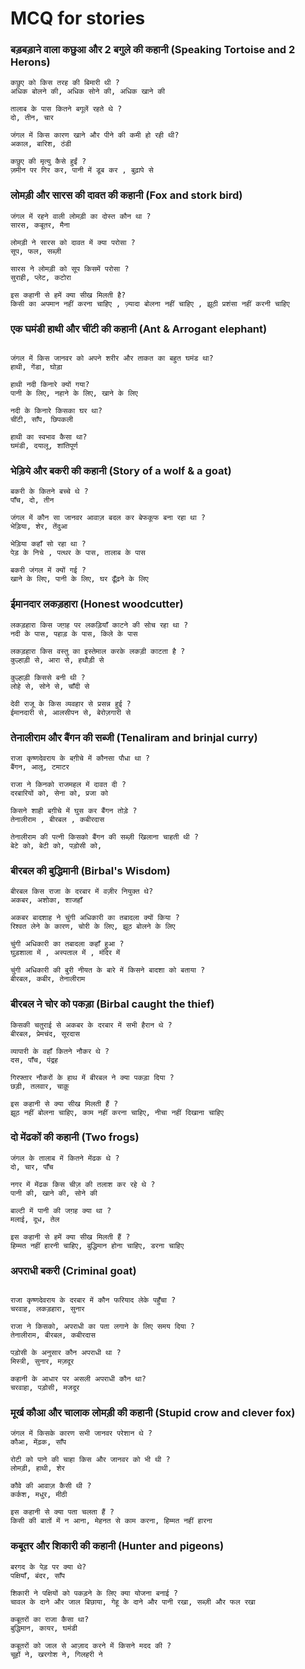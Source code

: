 # MCQ for stories

### बड़बड़ाने वाला कछुआ और 2 बगुले की कहानी (Speaking Tortoise and 2 Herons)
```
कछुए को किस तरह की बिमारी थी ?
अधिक बोलने की, अधिक सोने की, अधिक खाने की 

तालाब के पास कितने बगूलें रहते थे ?
दो, तीन, चार 

जंगल में किस कारण खाने और पीने की कमी हो रही थी?
अकाल, बारिश, ठंडी 

कछुए की मृत्यु कैसे हुईं ?
ज़मीन पर गिर कर, पानी में डूब कर , बुढ़ापे से 
```

### लोमड़ी और सारस की दावत की कहानी (Fox and stork bird)
```
जंगल में रहने वाली लोमड़ी का दोस्त कौन था ?
सारस, कबूतर, मैना 

लोमड़ी ने सारस को दावत में क्या परोसा ?
सूप, फल, सब्ज़ी 

सारस ने लोमड़ी को सूप किसमें परोसा ?
सुराही, प्लेट, कटोरा 

इस कहानी से हमें क्या सीख मिलती है?
किसी का अपमान नहीं करना चाहिए , ज़्यादा बोलना नहीं चाहिए , झूठी प्रशंसा नहीं करनी चाहिए 
```

### एक घमंडी हाथी और चींटी की कहानी (Ant & Arrogant elephant)

```

जंगल में किस जानवर को अपने शरीर और ताकत का बहुत घमंड था?
हाथी, गेंडा, घोड़ा 

हाथी नदी किनारे क्यों गया?
पानी के लिए, नहाने के लिए, खाने के लिए 

नदी के किनारे किसका घर था?
चींटी, साँप, छिपकली 

हाथी का स्वभाव कैसा था?
घमंडी, दयालू, शांतिपूर्ण 
```

### भेड़िये और बकरी की कहानी (Story of a wolf & a goat) 
```
बकरी के कितने बच्चे थे ?
पाँच, दो, तीन 

जंगल में कौन सा जानवर आवाज़ बदल कर बेफकूफ बना रहा था ?
भेड़िया, शेर, तेंदुआ 

भेड़िया कहाँ सो रहा था ?
पेड़ के निचे , पत्थर के पास, तालाब के पास 

बकरी जंगल में क्यों गई ?
खाने के लिए, पानी के लिए, घर ढूँढ़ने के लिए 
```
### ईमानदार लकड़हारा (Honest woodcutter)
```
लकड़हारा किस जग़ह पर लकड़ियाँ काटने की सोच रहा था ?
नदी के पास, पहाड़ के पास, किले के पास 

लकड़हारा किस वस्तु का इस्तेमाल करके लकड़ी काटता है ?
कुल्हाड़ी से, आरा से, हथौड़ी से 

कुल्हाड़ी किससे बनी थी ?
लोहे से, सोने से, चाँदी से 

देवी राजू के किस व्यवहार से प्रसन्न हुई ?
ईमानदारी से, आलसीपन से, बेरोज़गारी से 
```

### तेनालीराम और बैंगन की सब्जी (Tenaliram and brinjal curry)
```
राजा कृष्णदेवराय के बग़ीचे में कौनसा पौधा था ?
बैंगन, आलू, टमाटर 

राजा ने किनको राजमहल में दावत दी ?
दरबारियों को, सेना को, प्रजा को

किसने शाही बग़ीचे में घुस कर बैंगन तोड़े ?
तेनालीराम , बीरबल , कबीरदास 

तेनालीराम की पत्नी किसको बैंगन की सब्ज़ी खिलाना चाहती थी ?
बेटे को, बेटी को, पड़ोसी को, 
```
### बीरबल की बुद्धिमानी (Birbal's Wisdom)

```	
बीरबल किस राजा के दरबार में वज़ीर नियुक्त थे?
अकबर, अशोका, शाजहाँ 

अकबर बादशाह ने चुंगी अधिकारी का तबादला क्यों किया ?
रिश्वत लेने के कारण, चोरी के लिए, झूठ बोलने के लिए 

चुंगी अधिकारी का तबादला कहाँ हुआ ?
घुड़शाला में , अस्पताल में , मंदिर में 

चुंगी अधिकारी की बुरी नीयत के बारे में किसने बादशा को बताया ?
बीरबल, कबीर, तेनालीराम 
```
### बीरबल ने चोर को पकड़ा (Birbal caught the thief)

```
किसकी चतुराई से अकबर के दरबार में सभी हैरान थे ?
बीरबल, प्रेमचंद, सूरदास 

व्यापारी के वहाँ कितने नौकर थे ?
दस, पाँच, पंद्रह 

गिरफ्तार नौकरों के हाथ में बीरबल ने क्या पकड़ा दिया ?
छड़ी, तलवार, चाक़ू 

इस कहानी से क्या सीख मिलती हैं ?
झूठ नहीं बोलना चाहिए, काम नहीं करना चाहिए, नीचा नहीं दिखाना चाहिए 
```
### दो मेंढकों की कहानी (Two frogs)

```
जंगल के तालाब में कितने मेंढक थे ?
दो, चार, पाँच 

नगर में मेंढक किस चीज़ की तलाश कर रहे थे ?
पानी की, खाने की, सोने की 

बाल्टी में पानी की जग़ह क्या था ?
मलाई, दूध, तेल 

इस कहानी से हमें क्या सीख मिलती हैं ?
हिम्मत नहीं हारनी चाहिए, बुद्धिमान होना चाहिए, डरना चाहिए 
```
### अपराधी बकरी (Criminal goat)
```

राजा कृष्णदेवराय के दरबार में कौन फरियाद लेके पहुँचा ?
चरवाह, लकड़हारा, सुनार

राजा ने किसको, अपराधी का पता लगाने के लिए समय दिया ?
तेनालीराम, बीरबल, कबीरदास 

पड़ोसी के अनुसार कौन अपराधी था ?
मिस्त्री, सुनार, मज़दूर 

कहानी के आधार पर असली अपराधी कौन था?
चरवाहा, पड़ोसी, मजदूर 
```
### मूर्ख कौआ और चालाक लोमड़ी की कहानी (Stupid crow and clever fox)

```
जंगल में किसके कारण सभी जानवर परेशान थे ?
कौआ, मेंढ़क, साँप 

रोटी को पाने की चाहा किस और जानवर को भी थी ?
लोमड़ी, हाथी, शेर 

कौवे की आवाज़ कैसी थी ?
कर्कश, मधुर, मीठी 

इस कहानी से क्या पता चलता हैं ?
किसी की बातों में न आना, मेहनत से काम करना, हिम्मत नहीं हारना 
```
### कबूतर और शिकारी की कहानी (Hunter and pigeons)

```
बरगद के पेड़ पर क्या थे?
पक्षियाँ, बंदर, साँप 

शिकारी ने पक्षियों को पकड़ने के लिए क्या योजना बनाई ?
चावल के दाने और जाल बिछाया, गेहू के दाने और पानी रखा, सब्ज़ी और फल रखा 

कबूतरों का राजा कैसा था?
बुद्धिमान, कायर, घमंडी 

कबूतरों को जाल से आज़ाद करने में किसने मदद की ?
चूहों ने, खरगोश ने, गिलहरी ने 
```


